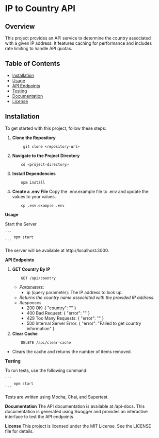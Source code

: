 # IP to Country API

## Overview

This project provides an API service to determine the country associated with a given IP address. It features caching for performance and includes rate limiting to handle API quotas.

## Table of Contents

- [Installation](#installation)
- [Usage](#usage)
- [API Endpoints](#api-endpoints)
- [Testing](#testing)
- [Documentation](#documentation)
- [License](#license)

## Installation

To get started with this project, follow these steps:

1. **Clone the Repository**

   ```
        git clone <repository-url>
   ```
2. **Navigate to the Project Directory**
    ```
        cd <project-directory>
    ```
3. **Install Dependencies**
    ```
        npm install
    ```
4. **Create a .env File**
    Copy the .env.example file to .env and update the values to your values.
    ```
        cp .env.example .env
    ```
**Usage**

Start the Server

    ```
        npm start
    ```
The server will be available at http://localhost:3000.

**API Endpoints**

1. **GET Country By IP**
    ```
        GET /api/country
    ```
    - *Parameters:*
        - ip (query parameter): The IP address to look up.
    - *Returns the country name associated with the provided IP address.*
    - *Responses*
        - 200 OK: { "country": "<country-name>" }
        - 400 Bad Request: { "error": "<error-message>" }
        - 429 Too Many Requests: { "error": "<error-message>" }
        - 500 Internal Server Error: { "error": "Failed to get country information" }
2. **Clear Cache**
    ```
        DELETE /api/clear-cache
    ```
- Clears the cache and returns the number of items removed.

**Testing**

To run tests, use the following command:

    ```
        npm start
    ```
Tests are written using Mocha, Chai, and Supertest.

**Documentation**
The API documentation is available at /api-docs. This documentation is generated using Swagger and provides an interactive interface to test the API endpoints.

**License**
This project is licensed under the MIT License. See the LICENSE file for details.








